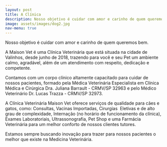 ```yaml
---
layout: post
title: A Clínica
description: Nosso objetivo é cuidar com amor e carinho de quem queremos bem.
image: assets/images/dog2.jpg
nav-menu: true
---
```


Nosso objetivo é cuidar com amor e carinho de quem queremos bem.

A Maison Vet é uma Clínica Veterinária que está situada na cidade de Valinhos, desde junho de 2018, trazendo para você e seu Pet um ambiente calmo, agradável, além de um atendimento com respeito, dedicação e competente.

Contamos com um corpo clínico altamente capacitado para cuidar de nossos pacientes, formado pela Médica Veterinária Especialista em Clínica Médica e Cirúrgica Dra. Juliana Barrault - CRMV/SP 32963 e pelo Médico Veterinário Dr. Lucas Trazza - CRMV/SP 32973.

A Clínica Veterinária Maison Vet oferece serviços de qualidade para cães e gatos, como: Consultas, Vacinas Importadas, Cirurgias  Eletivas e de alto grau de complexidade, Internação (no horário de funcionamento da clínica), Exames Laboratoriais, Ultrassonografia, Pet Shop e uma Farmácia Veterinária para um melhor conforto de nossos clientes tutores.

Estamos sempre buscando inovação para trazer para nossos pacientes o melhor que existe na Medicina Veterinária.
